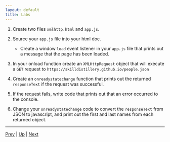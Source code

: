 ```yaml
---
layout: default
title: Labs
---
```


1. Create two files `xmlhttp.html` and `app.js`.  

1. Source your `app.js` file into your html doc.  

   * Create a window `load` event listener in your `app.js` file that prints out a message that the page has been loaded.  

1. In your onload function create an `XMLHttpRequest` object that will execute a `GET` request to `https://skilldistillery.github.io/people.json`

1. Create an `onreadystatechange` function that prints out the returned `responseText` if the request was successful.  

1. If the request fails, write code that prints out that an error occurred to the console.  

1. Change your `onreadystatechange` code to convert the `responseText` from JSON to javascript, and print out the first and last names from each returned object.  


<hr>

[Prev](send.md) | [Up](README.md) | [Next](onReadyStateChange.md)

